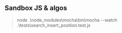## Sandbox JS & algos


> node .\node_modules\mocha\bin\mocha --watch .\tests\search_insert_position.test.js
